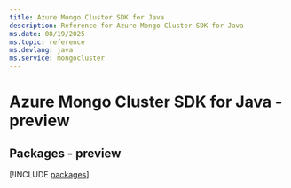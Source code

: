 ```yaml
---
title: Azure Mongo Cluster SDK for Java
description: Reference for Azure Mongo Cluster SDK for Java
ms.date: 08/19/2025
ms.topic: reference
ms.devlang: java
ms.service: mongocluster
---
```

# Azure Mongo Cluster SDK for Java - preview
## Packages - preview
[!INCLUDE [packages](mongo-cluster-index.md)]